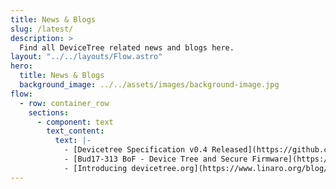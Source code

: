 ```yaml
---
title: News & Blogs
slug: /latest/
description: >
  Find all DeviceTree related news and blogs here.
layout: "../../layouts/Flow.astro"
hero:
  title: News & Blogs
  background_image: ../../assets/images/background-image.jpg
flow:
  - row: container_row
    sections:
      - component: text
        text_content:
          text: |-
            - [Devicetree Specification v0.4 Released](https://github.com/devicetree-org/devicetree-specification/releases/tag/v0.4)
            - [Bud17-313 BoF - Device Tree and Secure Firmware](https://www.linaro.org/blog/bof-device-tree-secure-firmware-bud17-313/)
            - [Introducing devicetree.org](https://www.linaro.org/blog/introducing-devicetree-org/)
---
```

